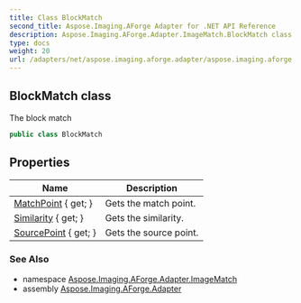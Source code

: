 ```yaml
---
title: Class BlockMatch
second_title: Aspose.Imaging.AForge Adapter for .NET API Reference
description: Aspose.Imaging.AForge.Adapter.ImageMatch.BlockMatch class. The block match
type: docs
weight: 20
url: /adapters/net/aspose.imaging.aforge.adapter/aspose.imaging.aforge.adapter.imagematch/blockmatch/
---
```

## BlockMatch class

The block match

```csharp
public class BlockMatch
```

## Properties

| Name | Description |
| --- | --- |
| [MatchPoint](../../aspose.imaging.aforge.adapter.imagematch/blockmatch/matchpoint/) { get; } | Gets the match point. |
| [Similarity](../../aspose.imaging.aforge.adapter.imagematch/blockmatch/similarity/) { get; } | Gets the similarity. |
| [SourcePoint](../../aspose.imaging.aforge.adapter.imagematch/blockmatch/sourcepoint/) { get; } | Gets the source point. |

### See Also

* namespace [Aspose.Imaging.AForge.Adapter.ImageMatch](../../aspose.imaging.aforge.adapter.imagematch/)
* assembly [Aspose.Imaging.AForge.Adapter](../../)


